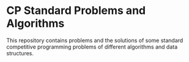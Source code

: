 # CP Standard Problems and Algorithms
This repository contains problems and the solutions of some standard competitive programming problems of different algorithms and data structures.
